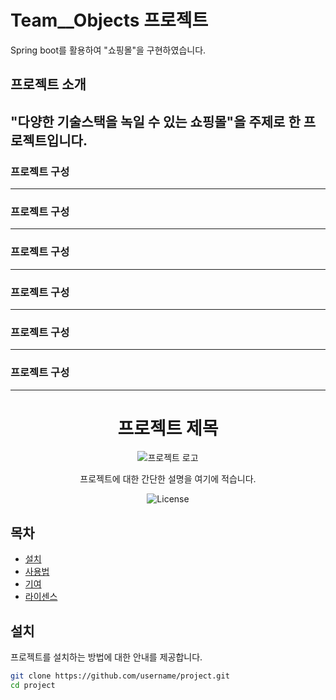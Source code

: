 # Team__Objects 프로젝트
Spring boot를 활용하여 "쇼핑몰"을 구현하였습니다.
## 프로젝트 소개
"다양한 기술스택을 녹일 수 있는 쇼핑몰"을 주제로 한 프로젝트입니다. 
---
### 프로젝트 구성
---
### 프로젝트 구성
---
### 프로젝트 구성
---
### 프로젝트 구성
---
### 프로젝트 구성
---
### 프로젝트 구성

----------------------------------------------------------------

<!-- 프로젝트 제목 -->
<h1 align="center">프로젝트 제목</h1>

<!-- 프로젝트 로고 또는 배지 (옵션) -->
<p align="center">
    <img src="logo.png" alt="프로젝트 로고">
</p>

<!-- 프로젝트 설명 -->
<p align="center">프로젝트에 대한 간단한 설명을 여기에 적습니다.</p>

<!-- 뱃지 (옵션) -->
<p align="center">
    <img src="https://img.shields.io/badge/license-MIT-blue.svg" alt="License">
</p>

## 목차

- [설치](#설치)
- [사용법](#사용법)
- [기여](#기여)
- [라이센스](#라이센스)

## 설치

프로젝트를 설치하는 방법에 대한 안내를 제공합니다.

```bash
git clone https://github.com/username/project.git
cd project
